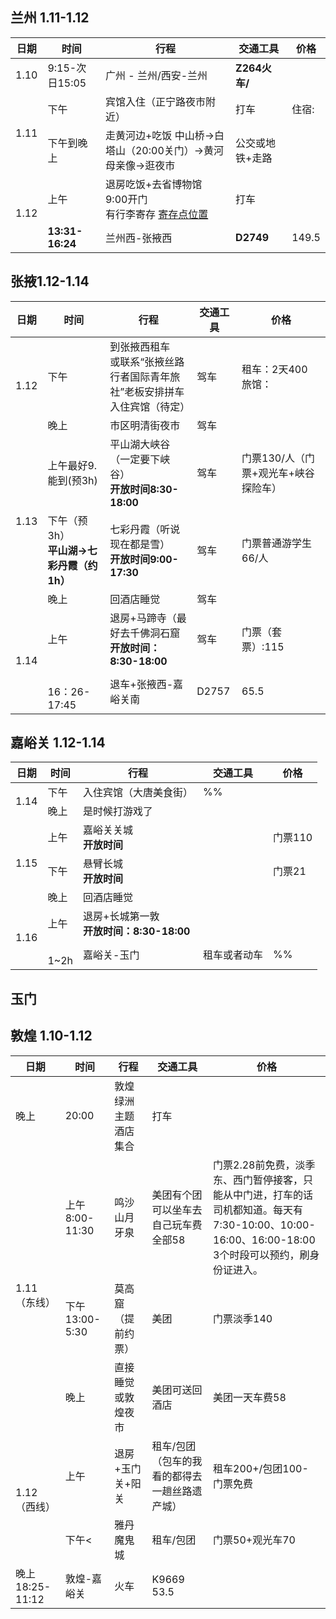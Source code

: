 ## 兰州 1.11-1.12
<table>
  <thead>
    <tr>
      <th>日期</th>
      <th>时间</th>
      <th>行程</th>
      <th>交通工具</th>
      <th>价格</th>
    </tr>
  </thead>
  <tbody>
    <tr>
      <td>1.10</td>
      <td>9:15-次日15:05</td>
      <td>广州 - 兰州/西安-兰州 </td>
      <td><b>Z264火车/</td>
      <td></td>
    </tr>
    <tr>
      <td rowspan=2>1.11</td>
      <td>下午</td>
      <td>宾馆入住（正宁路夜市附近）</td>
      <td>打车</td>
      <td>住宿:<br></td>
    </tr>
    <tr>
      <td>下午到晚上</td>
      <td>走黄河边+吃饭 中山桥->白塔山（20:00关门）->黄河母亲像->逛夜市</td>
      <td>公交或地铁+走路</td>
      <td></td>
    </tr>
     <tr>
      <td rowspan=2>1.12</td>
      <td>上午</td>
      <td>退房吃饭+去省博物馆<br>9:00开门<br>有行李寄存  
       <a href="https://www.xiaohongshu.com/explore/66a876940000000027012944?xsec_token=ABkLTkSvmZLb1fKTRK_NVu0uwGOZ3HacC_oJBnEz62q8=&xsec_source=pc_search&source=web_search_result_notes">寄存点位置</a></td>
      <td>打车</td>
      <td></td>
    </tr>
    <tr>
      <td><b>13:31-16:24</td>
      <td>兰州西-张掖西</td>
      <td><b>D2749</td>
      <td>149.5</td>
    </tr>
  </tbody>
</table>

## 张掖1.12-1.14
<table>
  <thead>
    <tr>
      <th>日期</th>
      <th>时间</th>
      <th>行程</th>
      <th>交通工具</th>
      <th>价格</th>
    </tr>
  </thead>
  <tbody>
    <tr>
      <td rowspan=2>1.12</td>
      <td>下午</td>
      <td>到张掖西租车<br>或联系“张掖丝路行者国际青年旅社”老板安排拼车<br> 入住宾馆（待定）</td>
      <td>驾车</td>
      <td>租车：2天400<br>旅馆：</td>
    </tr>
    <tr>
      <td>晚上</td>
      <td>市区明清街夜市</td>
      <td>驾车</td>
      <td></td>
    </tr>
    <tr>
      <td rowspan=3>1.13</td>
      <td>上午最好9.能到(预3h)</td>
      <td>平山湖大峡谷（一定要下峡谷）<br> <b>开放时间8:30-18:00</td>
      <td>驾车</td>
      <td>门票130/人（门票+观光车+峡谷探险车）</td>
    </tr>
     <tr>
      <td>下午（预3h）<br><b>平山湖->七彩丹霞（约1h）</td>
      <td>七彩丹霞（听说现在都是雪）<br> <b>开放时间9:00-17:30</td>
      <td>驾车</td>
      <td>门票普通游学生66/人</td>
    </tr>
    <tr>
      <td>晚上</td>
      <td>回酒店睡觉</td>
      <td>驾车</td>
      <td></td>
    </tr>
    <tr>
      <td rowspan=2>1.14</td>
      <td>上午</td>
      <td>退房+马蹄寺（最好去千佛洞石窟<br> <b>开放时间：8:30-18:00</td>
      <td>驾车</td>
      <td>门票（套票）:115</td>
    </tr>
    <tr>
      <td><br>16：26-17:45</td>
      <td>退车+张掖西-嘉峪关南</td>
      <td>D2757</td>
      <td>65.5</td>
    </tr>
  </tbody>
</table>

## 嘉峪关 1.12-1.14
<table>
  <thead>
    <tr>
      <th>日期</th>
      <th>时间</th>
      <th>行程</th>
      <th>交通工具</th>
      <th>价格</th>
    </tr>
  </thead>
  <tbody>
    <tr>
      <td rowspan=2>1.14</td>
      <td>下午</td>
      <td>入住宾馆（大唐美食街）</td>
      <td>%%</td>
      <td></td>
    </tr>
    <tr>
      <td>晚上</td>
      <td>是时候打游戏了</td>
      <td></td>
      <td></td>
    </tr>
    <tr>
      <td rowspan=3>1.15</td>
      <td>上午</td>
      <td>嘉峪关关城<br> <b>开放时间</td>
      <td></td>
      <td>门票110</td>
    </tr>
     <tr>
      <td>下午</td>
      <td>悬臂长城<br> <b>开放时间</td>
      <td></td>
      <td>门票21</td>
    </tr>
    <tr>
      <td>晚上</td>
      <td>回酒店睡觉</td>
      <td></td>
      <td></td>
    </tr>
    <tr>
      <td rowspan=2>1.16</td>
      <td>上午</td>
      <td>退房+长城第一敦<br> <b>开放时间：8:30-18:00</td>
      <td></td>
      <td></td>
    </tr>
    <tr>
      <td><br>1~2h</td>
      <td>嘉峪关-玉门</td>
      <td>租车或者动车</td>
      <td>%%</td>
    </tr>
  </tbody>
</table>

## 玉门

## 敦煌 1.10-1.12
<table>
  <thead>
    <tr>
      <th>日期</th>
      <th>时间</th>
      <th>行程</th>
      <th>交通工具</th>
      <th>价格</th>
    </tr>
  </thead>
  <tbody>
    <tr>
      <td>晚上</td>
      <td>20:00</td>
      <td>敦煌绿洲主题酒店集合</td>
      <td>打车</td>
      <td></td>
    </tr>
    <tr>
      <td rowspan=3>1.11（东线）</td>
      <td>上午8:00-11:30</td>
      <td>鸣沙山月牙泉<br></td>
      <td>美团有个团可以坐车去自己玩车费全部58</td>
      <td>门票2.28前免费，淡季东、西门暂停接客，只能从中门进，打车的话司机都知道。每天有7:30-10:00、10:00-16:00、16:00-18:00 3个时段可以预约，刷身份证进入。</td>
    </tr>
    <tr>
      <td>下午13:00-5:30</td>
      <td>莫高窟（提前约票）</td>
      <td>美团</td>
      <td>门票淡季140</td>
    </tr>
    <tr>
      <td>晚上</td>
      <td>直接睡觉或敦煌夜市</td>
      <td>美团可送回酒店</td>
      <td>美团一天车费58</td>
    </tr>
    <tr>
      <td rowspan=2>1.12（西线）</td>
      <td>上午</td>
      <td>退房+玉门关+阳关</td>
      <td>租车/包团（包车的我看的都得去一趟丝路遗产城）</td>
      <td>租车200+/包团100-  门票免费</td>
    </tr>
    <tr>
      <td>下午<</td>
      <td>雅丹魔鬼城</td>
      <td>租车/包团</td>
      <td>门票50+观光车70</td>
    </tr>
     <tr>
      <td>晚上18:25-11:12</td>
      <td>敦煌-嘉峪关</td>
      <td>火车</td>
      <td>K9669 53.5</td>
    </tr>
        
  </tbody>
</table>




